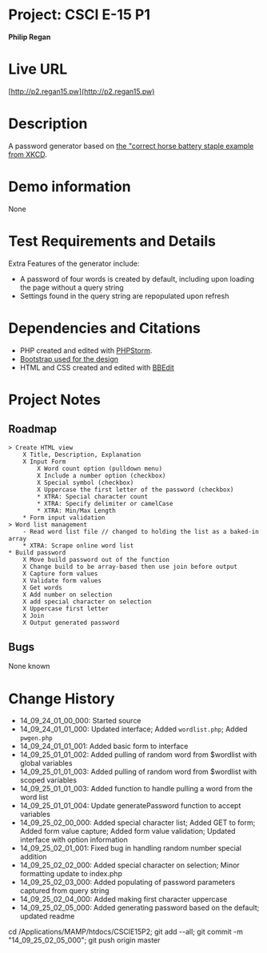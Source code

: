 # Project: CSCI E-15 P1
**Philip Regan**

# Live URL
[http://p2.regan15.pw](http://p2.regan15.pw)

# Description
<!-- 2-3+ sentences -->
A password generator based on [the "correct horse battery staple example from XKCD](http://xkcd.com/936/).

# Demo information
<!-- If you attend your section to do an in-person demo, make a note of this. If you opt to do the Jing screencast demo, include the link here .-->
None	

# Test Requirements and Details
<!-- Any details the instructor or TA needs to know, for example, test credentials. -->
Extra Features of the generator include:
* A password of four words is created by default, including upon loading the page without a query string
* Settings found in the query string are repopulated upon refresh

# Dependencies and Citations
<!--A list of any plugins, libraries, packages or outside code used in the project. See Student Responsibilities for more details on avoiding code plagiarism.-->
* PHP created and edited with [PHPStorm](http://www.jetbrains.com/phpstorm/).
* [Bootstrap used for the design](http://www.bootstrap.org)
* HTML and CSS created and edited with [BBEdit](http://www.barebones.com/products/bbedit/)

# Project Notes

## Roadmap

	> Create HTML view
		X Title, Description, Explanation
		X Input Form
			X Word count option (pulldown menu)
			X Include a number option (checkbox)
			X Special symbol (checkbox)
			X Uppercase the first letter of the password (checkbox)
			* XTRA: Special character count
			* XTRA: Specify delimiter or camelCase
			* XTRA: Min/Max Length
		* Form input validation
	> Word list management
		- Read word list file // changed to holding the list as a baked-in array
		* XTRA: Scrape online word list 
	* Build password
		X Move build password out of the function 
		X Change build to be array-based then use join before output
		X Capture form values
		X Validate form values
		X Get words
		X Add number on selection
		X add special character on selection
		X Uppercase first letter
		X Join
		X Output generated password

## Bugs
None known

# Change History

* 14\_09\_24\_01\_00\_000: Started source
* 14\_09\_24\_01\_01\_000: Updated interface; Added `wordlist.php`; Added `pwgen.php`
* 14\_09\_24\_01\_01\_001: Added basic form to interface
* 14\_09\_25\_01\_01\_002: Added pulling of random word from $wordlist with global variables
* 14\_09\_25\_01\_01\_003: Added pulling of random word from $wordlist with scoped variables
* 14\_09\_25\_01\_01\_003: Added function to handle pulling a word from the word list
* 14\_09\_25\_01\_01\_004: Update generatePassword function to accept variables
* 14\_09\_25\_02\_00\_000: Added special character list; Added GET to form; Added form value capture; Added form value validation; Updated interface with option information
* 14\_09\_25\_02\_01\_001: Fixed bug in handling random number special addition
* 14\_09\_25\_02\_02\_000: Added special character on selection; Minor formatting update to index.php
* 14\_09\_25\_02\_03\_000: Added populating of password parameters captured from query string
* 14\_09\_25\_02\_04\_000: Added making first character uppercase
* 14\_09\_25\_02\_05\_000: Added generating password based on the default; updated readme

cd /Applications/MAMP/htdocs/CSCIE15P2; git add --all; git commit -m "14_09_25_02_05_000"; git push origin master